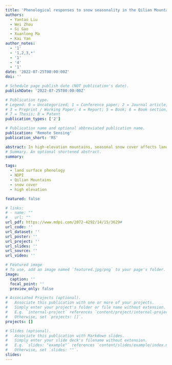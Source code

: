 ```yaml
---
title: 'Phenological responses to snow seasonality in the Qilian Mountains is a function of both elevation and vegetation types'
authors:
  - Yantao Liu
  - Wei Zhou
  - Si Gao
  - Xuanlong Ma
  - Kai Yan
author_notes:
  - '1'
  - '1,2,3,*'
  - '1'
  - '4'
  - '1'
date: '2022-07-25T00:00:00Z'
doi: ''

# Schedule page publish date (NOT publication's date).
publishDate: '2022-07-25T00:00:00Z'

# Publication type.
# Legend: 0 = Uncategorized; 1 = Conference paper; 2 = Journal article;
# 3 = Preprint / Working Paper; 4 = Report; 5 = Book; 6 = Book section;
# 7 = Thesis; 8 = Patent
publication_types: ['2']

# Publication name and optional abbreviated publication name.
publication: 'Remote Sensing'
publication_short: 'RS'

abstract: In high-elevation mountains, seasonal snow cover affects land surface phenology and the functioning of the ecosystem. However, studies regarding the long-term effects of snow cover on phenological changes for high mountains are still limited. Our study is based on MODIS data from 2003 to 2021. First, the NDPI was calculated, time series were reconstructed, and an SG filter was used. Land surface phenology metrics were estimated based on the dynamic thresholding method. Then, snow seasonality metrics were also estimated based on snow seasonality extraction rules. Finally, correlation and significance between snow seasonality and land surface phenology metrics were tested. Changes were analyzed across elevation and vegetation types. Results showed that (1) the asymmetry in the significant correlation between the snow seasonality and land surface phenology metrics suggests that a more snow-prone non-growing season (earlier first snow, later snowmelt, longer snow season and more snow cover days) benefits a more flourishing vegetation growing season in the following year (earlier start and later end of growing season, longer growing season). (2) Vegetation phenology metrics above 3500 m is sensitive to the length of the snow season and the number of snow cover days. The effect of first snow day on vegetation phenology shifts around 3300 m. The later snowmelt favors earlier and longer vegetation growing season regardless of the elevation. (3) The sensitivity of land surface phenology metrics to snow seasonality varied among vegetation types. Grass and shrub are sensitive to last snow day, alpine vegetation to snow season length, desert to number of snow cover days, and forest to first snow day. In this study, we used a more reliable NDPI at high elevations and confirmed the past conclusions about the impact of snow seasonality metrics. We also described in detail the curves of snow seasonal metrics effects with elevation change. This study reveals the relationship between land surface phenology and snow seasonality in the Qilian Mountains and has important implications for quantifying the impact of climate change on ecosystems.
# Summary. An optional shortened abstract.
summary: 

tags:
  - land surface phenology 
  - NDPI
  - Qilian Mountains
  - snow cover
  - high elevation

featured: false

# links:
# - name: ""
#   url: ""
url_pdf: https://www.mdpi.com/2072-4292/14/15/3629#
url_code: ''
url_dataset: ''
url_poster: ''
url_project: ''
url_slides: ''
url_source: ''
url_video: ''

# Featured image
# To use, add an image named `featured.jpg/png` to your page's folder.
image:
  caption: ''
  focal_point: ''
  preview_only: false

# Associated Projects (optional).
#   Associate this publication with one or more of your projects.
#   Simply enter your project's folder or file name without extension.
#   E.g. `internal-project` references `content/project/internal-project/index.md`.
#   Otherwise, set `projects: []`.
projects: []

# Slides (optional).
#   Associate this publication with Markdown slides.
#   Simply enter your slide deck's filename without extension.
#   E.g. `slides: "example"` references `content/slides/example/index.md`.
#   Otherwise, set `slides: ""`.
slides:
---
```


